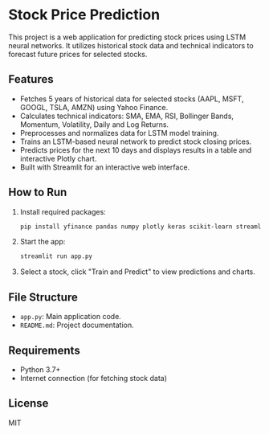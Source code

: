 # Stock Price Prediction

This project is a web application for predicting stock prices using LSTM neural networks. It utilizes historical stock data and technical indicators to forecast future prices for selected stocks.

## Features
- Fetches 5 years of historical data for selected stocks (AAPL, MSFT, GOOGL, TSLA, AMZN) using Yahoo Finance.
- Calculates technical indicators: SMA, EMA, RSI, Bollinger Bands, Momentum, Volatility, Daily and Log Returns.
- Preprocesses and normalizes data for LSTM model training.
- Trains an LSTM-based neural network to predict stock closing prices.
- Predicts prices for the next 10 days and displays results in a table and interactive Plotly chart.
- Built with Streamlit for an interactive web interface.

## How to Run
1. Install required packages:
   ```bash
   pip install yfinance pandas numpy plotly keras scikit-learn streamlit
   ```
2. Start the app:
   ```bash
   streamlit run app.py
   ```
3. Select a stock, click "Train and Predict" to view predictions and charts.

## File Structure
- `app.py`: Main application code.
- `README.md`: Project documentation.

## Requirements
- Python 3.7+
- Internet connection (for fetching stock data)

## License
MIT